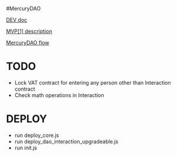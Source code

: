 #MercuryDAO

[DEV doc](https://docs.google.com/document/d/1BSLA6qZ9Ep0fwqCbknCfvFvMhRtcOPFp_UpcPEnlJ1c/edit)

[MVP[1] description](https://ankrnetwork.atlassian.net/wiki/spaces/MER/pages/edit-v2/1946222615?draftShareId=3f9f29b8-8540-478b-badb-ef22e0caaeb7&inEditorTemplatesPanel=auto_closed)

[MercuryDAO flow](https://app.diagrams.net/#G1AXTmtSdjQN0cNxo9epERkFXT2GzhdmsW)


# TODO

* Lock VAT contract for entering any person other than Interaction contract
* Check math operations in Interaction


# DEPLOY

* run deploy_core.js
* run deploy_dao_interaction_upgradeable.js
* run init.js


